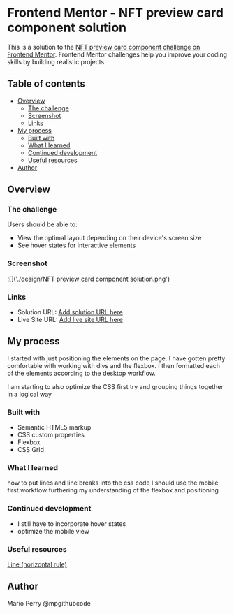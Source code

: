# Frontend Mentor - NFT preview card component solution

This is a solution to the [NFT preview card component challenge on Frontend Mentor](https://www.frontendmentor.io/challenges/nft-preview-card-component-SbdUL_w0U). Frontend Mentor challenges help you improve your coding skills by building realistic projects. 

## Table of contents

- [Overview](#overview)
  - [The challenge](#the-challenge)
  - [Screenshot](#screenshot)
  - [Links](#links)
- [My process](#my-process)
  - [Built with](#built-with)
  - [What I learned](#what-i-learned)
  - [Continued development](#continued-development)
  - [Useful resources](#useful-resources)
- [Author](#author)


## Overview

### The challenge

Users should be able to:

- View the optimal layout depending on their device's screen size
- See hover states for interactive elements

### Screenshot

![]('./design/NFT preview card component solution.png')

### Links

- Solution URL: [Add solution URL here](https://your-solution-url.com)
- Live Site URL: [Add live site URL here](https://your-live-site-url.com)

## My process

I started with just positioning the elements on the page. I have gotten pretty comfortable with working with divs and the flexbox. I then formatted each of the elements according to the desktop workflow.

I am starting to also optimize the CSS first try and grouping things together in a logical way

### Built with

- Semantic HTML5 markup
- CSS custom properties
- Flexbox
- CSS Grid


### What I learned

how to put lines and line breaks into the css code
I should use the mobile first workflow
furthering my understanding of the flexbox and positioning

### Continued development

- I still have to incorporate hover states
- optimize the mobile view

### Useful resources

[Line (horizontal rule)](https://www.w3schools.com/howto/howto_css_style_hr.asp)
## Author

Mario Perry @mpgithubcode
